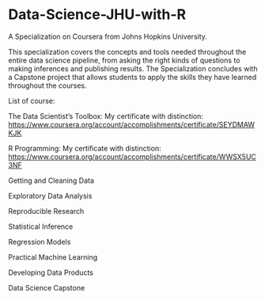 Data-Science-JHU-with-R
===================

A Specialization on Coursera from Johns Hopkins University.

This specialization covers the concepts and tools needed throughout the entire data science pipeline, from asking the right kinds of questions to making inferences and publishing results. The Specialization concludes with a Capstone project that allows students to apply the skills they have learned throughout the courses.

List of course:

The Data Scientist’s Toolbox: My certificate with distinction:
https://www.coursera.org/account/accomplishments/certificate/SEYDMAWKJK

R Programming: My certificate with distinction:
https://www.coursera.org/account/accomplishments/certificate/WWSX5UC3NF

Getting and Cleaning Data

Exploratory Data Analysis

Reproducible Research

Statistical Inference

Regression Models

Practical Machine Learning

Developing Data Products

Data Science Capstone
